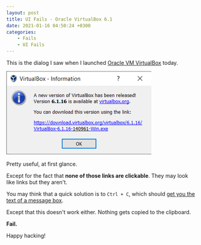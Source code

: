```yaml
---
layout: post
title: UI Fails - Oracle VirtualBox 6.1
date: 2021-01-16 04:50:24 +0300
categories:
    - Fails
    - UI Fails
---
```

This is the dialog I saw when I launched [Oracle VM VirtualBox](https://www.virtualbox.org/) today.

![](../images/2021/01/VirtualBox.png)

Pretty useful, at first glance.

Except for the fact that **none of those links are clickable**. They may look like links but they aren't.

You may think that a quick solution is to `Ctrl + C`, which should [get you the text of a message box](https://winaero.com/copy-text-message-box-windows-10/).

Except that this doesn't work either. Nothing gets copied to the clipboard.

**Fail.**

Happy hacking!